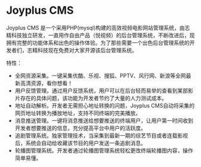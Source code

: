 Joyplus CMS
================
Joyplus CMS 是一个采用PHP(mysql)构建的高效视频电影网站管理系统，由志精科技独立研发，一直用作自由产品（悦视频）的后台管理系统，不断改进后，现拥有完整的功能体系和出色的操作体验。为了那些需要一个出色后台管理系统的开发者们，志精科技现在免费对大家开源该后台管理系统。

特性：

- 全网资源采集。一键采集优酷、乐视、搜狐、PPTV、风行网、新浪等全网最新高清资源，看你想看！
- 用户反馈管理。通过用户反馈系统，用户可以在后台轻而易举的查看到某部影片存在的具体问题，该功能为开发者节约了大量的人力测试成本。
- 地址自动解析。开发者无需担心地址转换的问题，Joyplus CMS自动将采集的网页地址转换为播放地址，支持不同终端的完美播放。
- 消息推送管理。一键将消息推送给想要推送的终端用户，让用户第一时间收到开发者想要推送的信息，充分提高平台中用户的活跃度。
- 追剧管理系统。独家管理技术，当采集到最新一期的综艺节目或者连载影视后，系统会自动给收藏该节目的用户发送一条追剧消息。
- 轮播图管理系统。开发者通过轮播图管理系统轻松更改终端轮播图内容，操作简单易懂。
